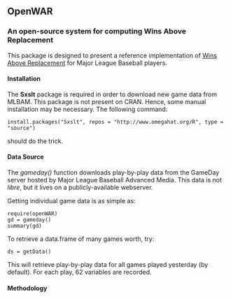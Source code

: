 ## OpenWAR
### An open-source system for computing Wins Above Replacement

This package is designed to present a reference implementation of [Wins Above Replacement](http://en.wikipedia.org/wiki/Wins_above_replacement) for Major League Baseball players. 

#### Installation

The **Sxslt** package is required in order to download new game data from MLBAM. This package is not present on CRAN. Hence, some manual installation may be necessary. The following command:

```{r}
install.packages("Sxslt", repos = "http://www.omegahat.org/R", type = "source")
```
should do the trick. 

#### Data Source

The *gameday()* function downloads play-by-play data from the GameDay server hosted by Major League Baseball Advanced Media. This data is not *libre*, but it lives on a publicly-available webserver. 

Getting individual game data is as simple as:

```{r}
require(openWAR)
gd = gameday()
summary(gd)
```

To retrieve a data.frame of many games worth, try:

```{r}
ds = getData()
```

This will retrieve play-by-play data for all games played yesterday (by default). For each play, 62 variables are recorded. 

#### Methodology


